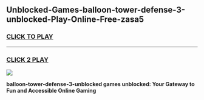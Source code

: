 
## Unblocked-Games-balloon-tower-defense-3-unblocked-Play-Online-Free-zasa5
<h3>
<a href="https://premium76.site?title=balloon-tower-defense-3-unblocked&ref=26A">CLICK TO PLAY</a></h3>
<hr>

<h3>
<a href="https://premium76.site?title=balloon-tower-defense-3-unblocked&ref=26A">CLICK 2 PLAY</a>
  
</h3>

<a href="https://premium76.site?title=balloon-tower-defense-3-unblocked&ref=26A"><img src="https://clearcache.store/games.png"></a>


**balloon-tower-defense-3-unblocked games unblocked: Your Gateway to Fun and Accessible Online Gaming**
